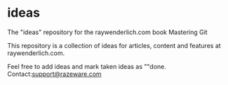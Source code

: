 # ideas
The "ideas" repository for the raywenderlich.com book Mastering Git

This repository is a collection of ideas for articles, content
and features at raywenderlich.com.

Feel free to add ideas and mark taken ideas as ""done.
Contact:support@razeware.com

